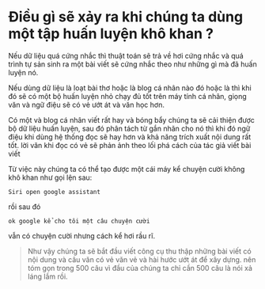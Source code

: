 # Điều gì sẽ xảy ra khi chúng ta dùng một tập huấn luyện khô khan ?

Nếu dữ liệu quá cứng nhắc thì thuật toán sẽ trả về hơi cứng nhắc và quá 
trình tự sản sinh ra một bài viết sẽ cứng nhắc theo như những gì mà đã huấn
luyện nó.

Nếu dùng dữ liệu là loạt bài thơ hoặc là blog cá nhân nào đó hoặc là thì
khi đó sẽ có một bộ huấn luyện nhỏ chạy đủ tốt trên máy tính cá nhân, giọng
văn và ngữ điệu sẽ có vẻ ướt át và văn học hơn.

Có một và blog cá nhân viết rất hay và bóng bẩy chúng ta sẽ cải thiện được
bộ dữ liệu huấn luyện, sau đó phân tách từ gắn nhãn cho nó thì khi đó ngữ
điệu khi dùng hệ thống đọc sẽ hay hơn và khả năng trích xuất nội dung rất
tốt. lời văn khi đọc có vẻ sẽ phản ảnh theo lối phá cách của tác giả viết
bài viết

Từ việc này chúng ta có thể tạo được một cái máy kể chuyện cười không khô
khan như gọi lện sau:

`Siri open google assistant`

rồi sau đó

`ok google kể cho tôi một câu chuyện cười`

vẫn có chuyện cười nhưng cách kể hơi rầu rĩ. 

> Như vậy chúng ta sẽ bắt đầu viết công cụ thu thập những bài viết có nội
dung và câu văn có vẻ văn vẻ và hài hước ướt át để xây dựng. nên tóm gọn
trong 500 câu vì đầu của chúng ta chỉ cần 500 câu là nói xả láng lắm rồi.
